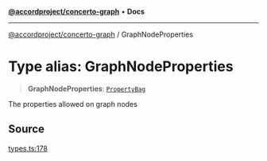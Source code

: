 [**@accordproject/concerto-graph**](../README.md) • **Docs**

***

[@accordproject/concerto-graph](../README.md) / GraphNodeProperties

# Type alias: GraphNodeProperties

> **GraphNodeProperties**: [`PropertyBag`](PropertyBag.md)

The properties allowed on graph nodes

## Source

[types.ts:178](https://github.com/accordproject/lab-concerto-graph/blob/91648e75986670e16261bbc19c4f75e2a4f3c3b8/src/types.ts#L178)

